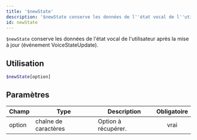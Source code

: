 ```yaml
---
title: '$newState'
description: '$newState conserve les données de l''état vocal de l''utilisateur après la mise à jour (événement VoiceStateUpdate).'
id: newState
---
```


`$newState` conserve les données de l'état vocal de l'utilisateur après la mise à jour (événement VoiceStateUpdate).

## Utilisation

```php
$newState[option]
```

## Paramètres

| Champ  | Type                 | Description         | Obligatoire |
| ------ | -------------------- | ------------------- |:-----------:|
| option | chaîne de caractères | Option à récupérer. |    vrai     |